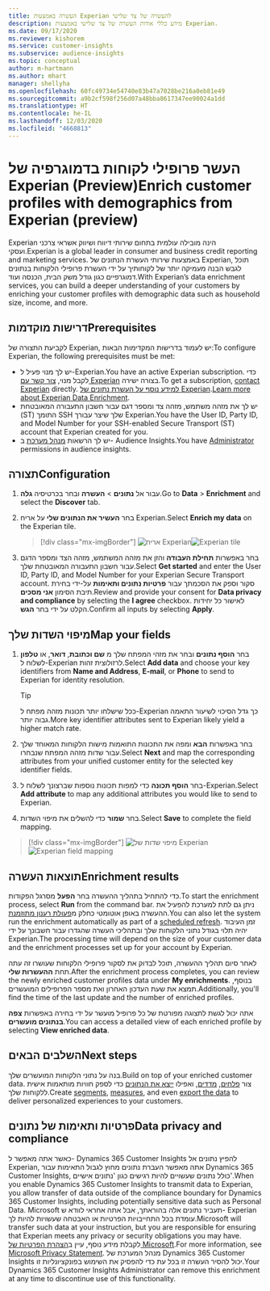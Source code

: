```yaml
---
title: העשרה באמצעות Experian להעשרה של צד שלישי
description: מידע כללי אודות העשרה של צד שלישי באמצעות Experian.
ms.date: 09/17/2020
ms.reviewer: kishorem
ms.service: customer-insights
ms.subservice: audience-insights
ms.topic: conceptual
author: m-hartmann
ms.author: mhart
manager: shellyha
ms.openlocfilehash: 60fc49734e54740e83b47a7028be216a0eb81e49
ms.sourcegitcommit: a9b2cf598f256d07a48bba8617347ee90024a1dd
ms.translationtype: HT
ms.contentlocale: he-IL
ms.lasthandoff: 12/03/2020
ms.locfileid: "4668813"
---
```

# <a name="enrich-customer-profiles-with-demographics-from-experian-preview"></a><span data-ttu-id="aefc1-103">העשר פרופילי לקוחות בדמוגרפיה של Experian ‏(Preview)</span><span class="sxs-lookup"><span data-stu-id="aefc1-103">Enrich customer profiles with demographics from Experian (preview)</span></span>

<span data-ttu-id="aefc1-104">Experian הינה מובילה עולמית בתחום שירותי דיווח ושיווק אשראי צרכני ועסקי.</span><span class="sxs-lookup"><span data-stu-id="aefc1-104">Experian is a global leader in consumer and business credit reporting and marketing services.</span></span> <span data-ttu-id="aefc1-105">באמצעות שירותי העשרת הנתונים של Experian, תוכל לגבש הבנה מעמיקה יותר של לקוחותיך על ידי העשרת פרופילי הלקוחות בנתונים דמוגרפיים כגון גודל משק הבית, הכנסה ועוד.</span><span class="sxs-lookup"><span data-stu-id="aefc1-105">With Experian’s data enrichment services, you can build a deeper understanding of your customers by enriching your customer profiles with demographic data such as household size, income, and more.</span></span>

## <a name="prerequisites"></a><span data-ttu-id="aefc1-106">דרישות מוקדמות</span><span class="sxs-lookup"><span data-stu-id="aefc1-106">Prerequisites</span></span>

<span data-ttu-id="aefc1-107">לקביעת התצורה של Experian, יש לעמוד בדרישות המקדימות הבאות:</span><span class="sxs-lookup"><span data-stu-id="aefc1-107">To configure Experian, the following prerequisites must be met:</span></span>

- <span data-ttu-id="aefc1-108">יש לך מנוי פעיל ל-Experian.</span><span class="sxs-lookup"><span data-stu-id="aefc1-108">You have an active Experian subscription.</span></span> <span data-ttu-id="aefc1-109">כדי לקבל מנוי, [צור קשר עם Experian](https://www.experian.com/marketing-services/contact) בצורה ישירה.</span><span class="sxs-lookup"><span data-stu-id="aefc1-109">To get a subscription, [contact Experian](https://www.experian.com/marketing-services/contact) directly.</span></span> <span data-ttu-id="aefc1-110">[למידע נוסף על העשרת נתונים של Experian](https://www.experian.com/marketing-services/microsoft?cmpid=ems_web_mci_cdppage).</span><span class="sxs-lookup"><span data-stu-id="aefc1-110">[Learn more about Experian Data Enrichment](https://www.experian.com/marketing-services/microsoft?cmpid=ems_web_mci_cdppage).</span></span>
- <span data-ttu-id="aefc1-111">יש לך את מזהה משתמש, מזהה צד ומספר דגם עבור חשבון התעבורה המאובטחת (ST) התומך SSH שלך שיצר עבורך Experian.</span><span class="sxs-lookup"><span data-stu-id="aefc1-111">You have the User ID, Party ID, and Model Number for your SSH-enabled Secure Transport (ST) account that Experian created for you.</span></span>
- <span data-ttu-id="aefc1-112">יש לך הרשאות [מנהל מערכת](permissions.md#administrator) ב- Audience Insights.</span><span class="sxs-lookup"><span data-stu-id="aefc1-112">You have [Administrator](permissions.md#administrator) permissions in audience insights.</span></span>

## <a name="configuration"></a><span data-ttu-id="aefc1-113">תצורה</span><span class="sxs-lookup"><span data-stu-id="aefc1-113">Configuration</span></span>

1. <span data-ttu-id="aefc1-114">עבור אל **נתונים** > **העשרה** ובחר בכרטיסיה **גלה**.</span><span class="sxs-lookup"><span data-stu-id="aefc1-114">Go to **Data** > **Enrichment** and select the **Discover** tab.</span></span>

1. <span data-ttu-id="aefc1-115">בחר **העשיר את הנתונים שלי** על אריח Experian.</span><span class="sxs-lookup"><span data-stu-id="aefc1-115">Select **Enrich my data** on the Experian tile.</span></span>

   > [!div class="mx-imgBorder"]
   > <span data-ttu-id="aefc1-116">![אריח Experian](media/experian-tile.png "אריח Experian")</span><span class="sxs-lookup"><span data-stu-id="aefc1-116">![Experian tile](media/experian-tile.png "Experian tile")</span></span>

1. <span data-ttu-id="aefc1-117">בחר באפשרות **תחילת העבודה** והזן את מזהה המשתמש, מזהה הצד ומספר הדגם עבור חשבון התעבורה המאובטחת שלך.</span><span class="sxs-lookup"><span data-stu-id="aefc1-117">Select **Get started** and enter the User ID, Party ID, and Model Number for your Experian Secure Transport account.</span></span> <span data-ttu-id="aefc1-118">סקור וספק את הסכמתך עבור **פרטיות נתונים ותאימות** על-ידי בחירת תיבת הסימון **אני מסכים**.</span><span class="sxs-lookup"><span data-stu-id="aefc1-118">Review and provide your consent for **Data privacy and compliance** by selecting the **I agree** checkbox.</span></span> <span data-ttu-id="aefc1-119">לאישור כל יחידות הקלט על ידי בחר **הגש**.</span><span class="sxs-lookup"><span data-stu-id="aefc1-119">Confirm all inputs by selecting **Apply**.</span></span>

## <a name="map-your-fields"></a><span data-ttu-id="aefc1-120">מיפוי השדות שלך</span><span class="sxs-lookup"><span data-stu-id="aefc1-120">Map your fields</span></span>

1. <span data-ttu-id="aefc1-121">בחר **הוסף נתונים** ובחר את מזהי המפתח שלך מ **שם וכתובת**, **דואר**, או **טלפון** לשלוח ל-Experian לרזולוצית זהות.</span><span class="sxs-lookup"><span data-stu-id="aefc1-121">Select **Add data** and choose your key identifiers from **Name and Address**, **E-mail**, or **Phone** to send to Experian for identity resolution.</span></span>

   > [!TIP]
   > <span data-ttu-id="aefc1-122">ככל שישלחו יותר תכונות מזהה מפתח ל-Experian כך גדל הסיכוי לשיעור התאמה גבוה יותר.</span><span class="sxs-lookup"><span data-stu-id="aefc1-122">More key identifier attributes sent to Experian likely yield a higher match rate.</span></span>

1. <span data-ttu-id="aefc1-123">בחר באפשרות **הבא** ומפה את התכונות התואמות מישות הלקוחות המאוחד שלך עבור שדות מזהה המפתח שנבחרו.</span><span class="sxs-lookup"><span data-stu-id="aefc1-123">Select **Next** and map the corresponding attributes from your unified customer entity for the selected key identifier fields.</span></span>

1. <span data-ttu-id="aefc1-124">בחר **הוסף תכונה** כדי למפות תכונות נוספות שברצונך לשלוח ל-Experian.</span><span class="sxs-lookup"><span data-stu-id="aefc1-124">Select **Add attribute** to map any additional attributes you would like to send to Experian.</span></span>

1.  <span data-ttu-id="aefc1-125">בחר **שמור** כדי להשלים את מיפוי השדות.</span><span class="sxs-lookup"><span data-stu-id="aefc1-125">Select **Save** to complete the field mapping.</span></span>

   > [!div class="mx-imgBorder"]
   > <span data-ttu-id="aefc1-126">![מיפוי שדות של Experian](media/experian-field-mapping.png "מיפוי שדות של Experian")</span><span class="sxs-lookup"><span data-stu-id="aefc1-126">![Experian field mapping](media/experian-field-mapping.png "Experian field mapping")</span></span>

## <a name="enrichment-results"></a><span data-ttu-id="aefc1-127">תוצאות העשרה</span><span class="sxs-lookup"><span data-stu-id="aefc1-127">Enrichment results</span></span>

<span data-ttu-id="aefc1-128">כדי להתחיל בתהליך ההעשרה בחר **הפעל** מסרגל הפקודות.</span><span class="sxs-lookup"><span data-stu-id="aefc1-128">To start the enrichment process, select **Run** from the command bar.</span></span> <span data-ttu-id="aefc1-129">ניתן גם לתת למערכת להפעיל את ההעשרה באופן אוטומטי כחלק מ[פעולת רענון מתוזמנת](system.md#schedule-tab).</span><span class="sxs-lookup"><span data-stu-id="aefc1-129">You can also let the system run the enrichment automatically as part of a [scheduled refresh](system.md#schedule-tab).</span></span> <span data-ttu-id="aefc1-130">זמן העיבוד יהיה תלוי בגודל נתוני הלקוחות שלך ובתהליכי העשרה שהגדרו עבור חשבונך על ידי Experian.</span><span class="sxs-lookup"><span data-stu-id="aefc1-130">The processing time will depend on the size of your customer data and the enrichment processes set up for your account by Experian.</span></span>

<span data-ttu-id="aefc1-131">לאחר סיום תהליך ההעשרה, תוכל לבדוק את לסקור פרופילי הלקוחות שעושרו זה עתה תחת **ההעשרות שלי**.</span><span class="sxs-lookup"><span data-stu-id="aefc1-131">After the enrichment process completes, you can review the newly enriched customer profiles data under **My enrichments**.</span></span> <span data-ttu-id="aefc1-132">בנוסף, תמצא את שעת העדכון האחרון ואת מספר הפרופילים המועשרים.</span><span class="sxs-lookup"><span data-stu-id="aefc1-132">Additionally, you'll find the time of the last update and the number of enriched profiles.</span></span>

<span data-ttu-id="aefc1-133">אתה יכול לגשת לתצוגה מפורטת של כל פרופיל מועשר על ידי בחירה באפשרות **צפה בנתונים מועשרים**.</span><span class="sxs-lookup"><span data-stu-id="aefc1-133">You can access a detailed view of each enriched profile by selecting **View enriched data**.</span></span>

## <a name="next-steps"></a><span data-ttu-id="aefc1-134">השלבים הבאים</span><span class="sxs-lookup"><span data-stu-id="aefc1-134">Next steps</span></span>

<span data-ttu-id="aefc1-135">בנה על נתוני הלקוחות המועשרים שלך.</span><span class="sxs-lookup"><span data-stu-id="aefc1-135">Build on top of your enriched customer data.</span></span> <span data-ttu-id="aefc1-136">צור [פלחים](segments.md), [מדדים](measures.md), ואפילו [ייצא את הנתונים](export-destinations.md) כדי לספק חוויות מותאמות אישית ללקוחות שלך.</span><span class="sxs-lookup"><span data-stu-id="aefc1-136">Create [segments](segments.md), [measures](measures.md), and even [export the data](export-destinations.md) to deliver personalized experiences to your customers.</span></span>

## <a name="data-privacy-and-compliance"></a><span data-ttu-id="aefc1-137">פרטיות ותאימות של נתונים</span><span class="sxs-lookup"><span data-stu-id="aefc1-137">Data privacy and compliance</span></span>

<span data-ttu-id="aefc1-138">כאשר אתה מאפשר ל- Dynamics 365 Customer Insights להפיץ נתונים אל Experian, אתה מאפשר העברת נתונים מחוץ לגבול התאימות עבור Dynamics 365 Customer Insights, כולל נתונים שעשויים להיות רגישים כגון 'נתונים אישיים'.</span><span class="sxs-lookup"><span data-stu-id="aefc1-138">When you enable Dynamics 365 Customer Insights to transmit data to Experian, you allow transfer of data outside of the compliance boundary for Dynamics 365 Customer Insights, including potentially sensitive data such as Personal Data.</span></span> <span data-ttu-id="aefc1-139">Microsoft תעביר נתונים אלה בהוראתך, אבל אתה אחראי לוודא ש- Experian עומדת בכל התחייבויות הפרטיות או האבטחה שעשויות להיות לך.</span><span class="sxs-lookup"><span data-stu-id="aefc1-139">Microsoft will transfer such data at your instruction, but you are responsible for ensuring that Experian meets any privacy or security obligations you may have.</span></span> <span data-ttu-id="aefc1-140">לקבלת מידע נוסף, עיין ב[הצהרת הפרטיות של Microsoft](https://go.microsoft.com/fwlink/?linkid=396732).</span><span class="sxs-lookup"><span data-stu-id="aefc1-140">For more information, see [Microsoft Privacy Statement](https://go.microsoft.com/fwlink/?linkid=396732).</span></span>
<span data-ttu-id="aefc1-141">מנהל המערכת של Dynamics 365 Customer Insights יכול להסיר העשרה זו בכל עת כדי להפסיק את השימוש בפונקציונליות זו.</span><span class="sxs-lookup"><span data-stu-id="aefc1-141">Your Dynamics 365 Customer Insights Administrator can remove this enrichment at any time to discontinue use of this functionality.</span></span>
